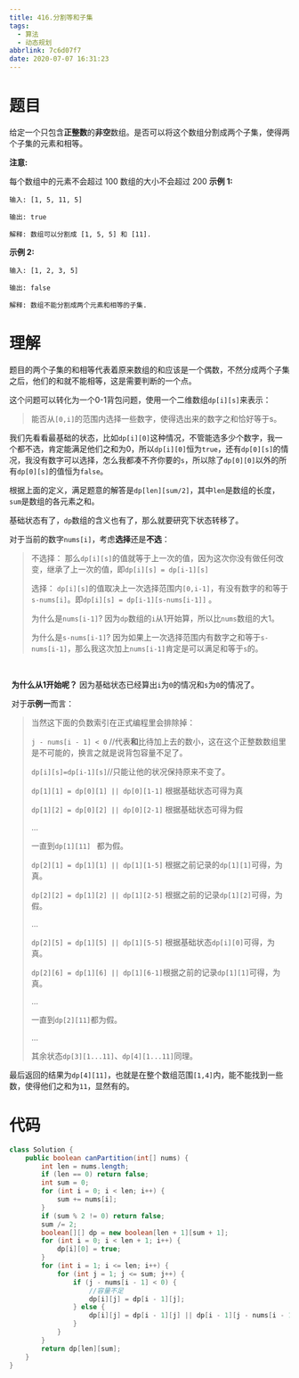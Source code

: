 ```yaml
---
title: 416.分割等和子集
tags:
  - 算法
  - 动态规划
abbrlink: 7c6d07f7
date: 2020-07-07 16:31:23
---
```


# 题目

给定一个只包含**正整数**的**非空**数组。是否可以将这个数组分割成两个子集，使得两个子集的元素和相等。

**注意:**

每个数组中的元素不会超过 100
数组的大小不会超过 200
**示例 1:**

```
输入: [1, 5, 11, 5]

输出: true

解释: 数组可以分割成 [1, 5, 5] 和 [11].
```

**示例 2:**

```
输入: [1, 2, 3, 5]

输出: false

解释: 数组不能分割成两个元素和相等的子集.
```

# 理解

​	题目的两个子集的和相等代表着原来数组的和应该是一个偶数，不然分成两个子集之后，他们的和就不能相等，这是需要判断的一个点。

​	这个问题可以转化为一个0-1背包问题，使用一个二维数组`dp[i][s]`来表示：

> 能否从`[0,i]`的范围内选择一些数字，使得选出来的数字之和恰好等于s。

​	我们先看看最基础的状态，比如`dp[i][0]`这种情况，不管能选多少个数字，我一个都不选，肯定能满足他们之和为0，所以`dp[i][0]`恒为`true`，还有`dp[0][s]`的情况，我没有数字可以选择，怎么我都凑不齐你要的`s`，所以除了`dp[0][0]`以外的所有`dp[0][s]`的值恒为`false`。

​	根据上面的定义，满足题意的解答是`dp[len][sum/2]`，其中`len`是数组的长度，`sum`是数组的各元素之和。

​	基础状态有了，`dp`数组的含义也有了，那么就要研究下状态转移了。

​	对于当前的数字`nums[i]`，考虑**选择**还是**不选**：

> 不选择： 那么`dp[i][s]`的值就等于上一次的值，因为这次你没有做任何改变，继承了上一次的值，即`dp[i][s] = dp[i-1][s]`
>
> 选择： `dp[i][s]`的值取决上一次选择范围内`[0,i-1]`，有没有数字的和等于`s-nums[i]`。即`dp[i][s] = dp[i-1][s-nums[i-1]]`  。
>
> 为什么是`nums[i-1]`? 	因为`dp`数组的`i`从1开始算，所以比`nums`数组的大1。
>
> 为什么是`s-nums[i-1]`? 	因为如果上一次选择范围内有数字之和等于`s-nums[i-1]`，那么我这次加上`nums[i-1]`肯定是可以满足和等于`s`的。

​	

​	**为什么从1开始呢？**		因为基础状态已经算出`i`为`0`的情况和`s`为`0`的情况了。



​	对于**示例一**而言：

>当然这下面的负数索引在正式编程里会排除掉：
>
>`j - nums[i - 1] < 0`	//代表**和**比待加上去的数小，这在这个正整数数组里是不可能的，换言之就是说背包容量不足了。
>
>`dp[i][s]=dp[i-1][s]`//只能让他的状况保持原来不变了。
>
>
>
>`dp[1][1] = dp[0][1] || dp[0][1-1]` 根据基础状态可得为真
>
>`dp[1][2] = dp[0][2] || dp[0][2-1]` 根据基础状态可得为假
>
>... 
>
>一直到`dp[1][11] ` 都为假。
>
>`dp[2][1] = dp[1][1] || dp[1][1-5]` 根据之前记录的`dp[1][1]`可得，为真。
>
>`dp[2][2] = dp[1][2] || dp[1][2-5]` 根据之前的记录`dp[1][2]`可得，为假。
>
>...
>
>`dp[2][5] = dp[1][5] || dp[1][5-5]` 根据基础状态`dp[i][0]`可得，为真。
>
>`dp[2][6] = dp[1][6] || dp[1][6-1]`根据之前的记录`dp[1][1]`可得，为真。
>
>...
>
>一直到`dp[2][11]`都为假。
>
>...
>
>其余状态`dp[3][1...11]`、`dp[4][1...11]`同理。

最后返回的结果为`dp[4][11]`，也就是在整个数组范围`[1,4]`内，能不能找到一些数，使得他们之和为`11`，显然有的。

# 代码

```java
class Solution {
    public boolean canPartition(int[] nums) {
        int len = nums.length;
        if (len == 0) return false;
        int sum = 0;
        for (int i = 0; i < len; i++) {
            sum += nums[i];
        }
        if (sum % 2 != 0) return false;
        sum /= 2;
        boolean[][] dp = new boolean[len + 1][sum + 1];
        for (int i = 0; i < len + 1; i++) {
            dp[i][0] = true;
        }
        for (int i = 1; i <= len; i++) {
            for (int j = 1; j <= sum; j++) {
                if (j - nums[i - 1] < 0) {
                    //容量不足
                    dp[i][j] = dp[i - 1][j];
                } else {
                    dp[i][j] = dp[i - 1][j] || dp[i - 1][j - nums[i - 1]];
                }
            }
        }
        return dp[len][sum];
    }
}
```

